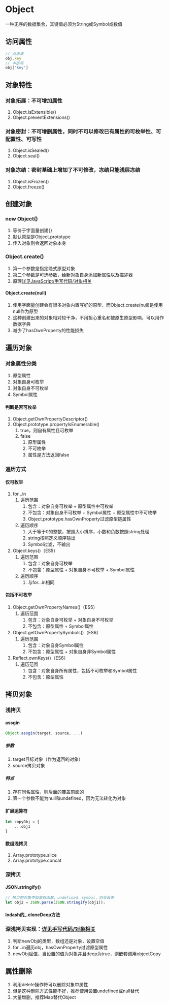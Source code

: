 # Object

一种无序的数据集合，其键值必须为String或Symbol或数值

## 访问属性

```js
// 点语法
obj.key
// 中括号
obj['key']
```

## 对象特性

### 对象拓展：不可增加属性

1. Object.isExtensible()
2. Object.preventExtensions()

### 对象密封：不可增删属性，同时不可以修改已有属性的可枚举性、可配置性、可写性

1. Object.isSealed()
2. Object.seal()

### 对象冻结：密封基础上增加了不可修改，冻结只能浅层冻结

1. Object.isFrozen()
2. Object.freeze()

## 创建对象

### new Object()

1. 等价于字面量创建{}
2. 默认原型是Object.prototype
3. 传入对象则会返回对象本身

### Object.create()

1. 第一个参数是指定隐式原型对象
2. 第二个参数是可选参数，给新对象自身添加新属性以及描述器
3. 原理[详见JavaScript/手写代码/对象相关](../08-代码手写/01-对象相关.md)

#### Object.create(null)

1. 使用字面量创建会有很多对象内置写好的原型，而Object.create(null)是使用null作为原型
2. 这种创建出来的对象相对较干净，不用担心重名和被原生原型影响，可以用作数据字典
3. 减少了hasOwnProperty的性能损失

## 遍历对象

### 对象属性分类

1. 原型属性
2. 对象自身可枚举
3. 对象自身不可枚举
4. Symbol属性

#### 判断是否可枚举

1. Object.getOwnPropertyDescriptor()
2. Object.prototype.propertyIsEnumerable()
    1. true，则自有属性且可枚举
    2. false
        1. 原型属性
        2. 不可枚举
        3. 属性是方法返回false

### 遍历方式

#### 仅可枚举

1. for...in
    1. 遍历范围
        1. 包含：对象自身可枚举 + 原型属性中可枚举
        2. 不包含：对象自身不可枚举 + Symbol属性 + 原型属性中不可枚举
        3. Object.prototype.hasOwnProperty过滤原型链属性
    2. 遍历顺序
        1. 大于等于0的整数，按照大小排序，小数和负数按照string处理
        2. string按照定义顺序输出
        3. Symbol过滤，不输出
2. Object.keys()（ES5）
    1. 遍历范围
        1. 包含：对象自身可枚举
        2. 不包含：原型属性 + 对象自身不可枚举 + Symbol属性
    2. 遍历顺序
        1. 与for...in相同

#### 包括不可枚举

1. Object.getOwnPropertyNames()（ES5）
    1. 遍历范围
        1. 包含：对象自身可枚举 + 对象自身不可枚举
        2. 不包含：原型属性 + Symbol属性
2. Object.getOwnPropertySymbols()（ES6）
    1. 遍历范围
        1. 包含：对象自身Symbol属性
        2. 不包含：原型属性 + 对象自身非Symbol属性
3. Reflect.ownKeys()（ES6）
    1. 遍历范围
        1. 包含：对象自身所有属性，包括不可枚举和Symbol属性
        2. 不包含：原型属性

## 拷贝对象

### 浅拷贝

#### assgin

```js
Object.assgin(target, source, ...)
```

##### 参数

1. target目标对象（作为返回的对象）
2. source拷贝对象

##### 特点

1. 存在同名属性，则后面的覆盖前面的
2. 第一个参数不能为null和undefined，因为无法转化为对象

#### 扩展运算符

```js
let copyObj = {
    ...obj1
}
```

#### 数组浅拷贝

1. Array.prototype.slice
2. Array.prototype.concat

### 深拷贝

#### JSON.stringify()

```js
// 拷贝的对象中如果有函数，undefined，symbol，则会丢失
let obj2 = JSON.parse(JSON.stringify(obj1));
```

#### lodash的_.cloneDeep方法

### 深浅拷贝实现：[详见手写代码/对象相关](../08-代码手写/01-对象相关.md)

1. 判断newObj的类型，数组还是对象，设置空值
2. for...in遍历obj，hasOwnProperty过滤原型属性
3. newObj赋值，当设置的值为对象并且deep为true，则嵌套调用objectCopy

## 属性删除

1. 利用delete操作符可以删除对象中属性
2. 但是这种删除方式性能不好，推荐使用设置undefined或null替代
3. 大量增删，推荐Map替代Object
